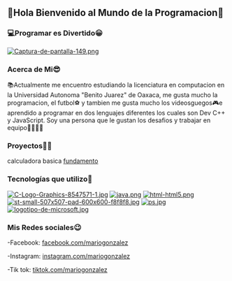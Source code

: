 ## 👋Hola Bienvenido al Mundo de la Programacion🙌
### 💻Programar es Divertido😀
[![Captura-de-pantalla-149.png](https://i.postimg.cc/fy99GsLc/Captura-de-pantalla-149.png)](https://postimg.cc/Cnw58Wb5)
### Acerca de Mi😎
📚Actualmente me encuentro estudiando la licenciatura en computacion en la Universidad Autonoma "Benito Juarez" de Oaxaca, me gusta mucho la programacion, el futbol⚽ y tambien me gusta mucho los videosguegos🎮e aprendido a programar en dos lenguajes diferentes los cuales son Dev C++ y JavaScript. Soy una persona que le gustan los desafios y trabajar en equipo👨‍👩‍👧‍👦
### Proyectos📕📃
calculadora basica [fundamento ](https://github.com/MarioArmando-GC/Fundamentos/blob/main/Practica2MarioArmandoGonzalezCastellanos.html)
### Tecnologías que utilizo👀
[![C-Logo-Graphics-8547571-1.jpg](https://i.postimg.cc/vmcgyw8S/C-Logo-Graphics-8547571-1.jpg)](https://postimg.cc/yJCYh5ZF)
[![java.png](https://i.postimg.cc/QCB0Kyq6/java.png)](https://postimg.cc/5QVwZpTv)
[![html-html5.png](https://i.postimg.cc/c4nFsPCC/html-html5.png)](https://postimg.cc/GHbFK7kn)
[![st-small-507x507-pad-600x600-f8f8f8.jpg](https://i.postimg.cc/FsHJpS54/st-small-507x507-pad-600x600-f8f8f8.jpg)](https://postimg.cc/MXgTKvpP)
[![ps.jpg](https://i.postimg.cc/8cMDBtpH/ps.jpg)](https://postimg.cc/Lg9rmkZY)
[![logotipo-de-microsoft.jpg](https://i.postimg.cc/1zndq450/logotipo-de-microsoft-office-parte-la-l-nea-productos-kyiv-ucrania-enero-208435018.jpg)](https://postimg.cc/bGPLXynd)
### Mis Redes sociales😉
-Facebook: [facebook.com/mariogonzalez](https://www.facebook.com/)

-Instagram: [instagram.com/mariogonzalez](https://www.instagram.com/mariogonzalez7818/?hl=es)

-Tik tok: [tiktok.com/mariogonzalez](https://www.tiktok.com/@armandogc2021?lang=es)
<!--
**MarioArmando-GC/MarioArmando-GC** is a ✨ _special_ ✨ repository because its `README.md` (this file) appears on your GitHub profile.

Here are some ideas to get you started:

- 🔭 I’m currently working on ...
- 🌱 I’m currently learning ...
- 👯 I’m looking to collaborate on ...
- 🤔 I’m looking for help with ...
- 💬 Ask me about ...
- 📫 How to reach me: ...
- 😄 Pronouns: ...
- ⚡ Fun fact: ...
-->
